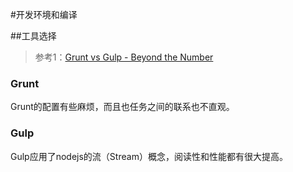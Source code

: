 #开发环境和编译

##工具选择
> 参考1：[Grunt vs Gulp - Beyond the Number](http://jaysoo.ca/2014/01/27/gruntjs-vs-gulpjs/)

### Grunt
Grunt的配置有些麻烦，而且也任务之间的联系也不直观。

### Gulp
Gulp应用了nodejs的流（Stream）概念，阅读性和性能都有很大提高。